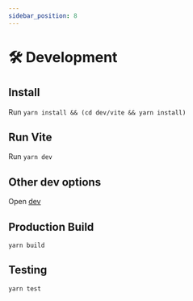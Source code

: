 ```yaml
---
sidebar_position: 8
---
```


# 🛠️ Development

## Install

Run `yarn install && (cd dev/vite && yarn install)`

## Run Vite

Run `yarn dev`

## Other dev options

Open [dev](https://github.com/getAlby/bitcoin-connect/blob/master/dev/README.md)

## Production Build

`yarn build`

## Testing

`yarn test`

